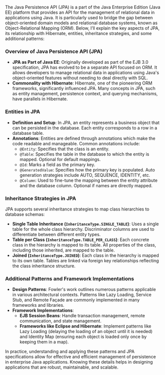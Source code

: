 The Java Persistence API (JPA) is a part of the Java Enterprise Edition (Java EE) platform that provides an API for the management of relational data in applications using Java. It is particularly used to bridge the gap between object-oriented domain models and relational database systems, known as Object-Relational Mapping (ORM). Below, I’ll explain the key aspects of JPA, its relationship with Hibernate, entities, inheritance strategies, and some additional patterns:

### Overview of Java Persistence API (JPA)
- **JPA as Part of Java EE**: Originally developed as part of the EJB 3.0 specification, JPA has evolved to be a separate API focused on ORM. It allows developers to manage relational data in applications using Java's object-oriented features without needing to deal directly with SQL.
- **Commonality with Hibernate**: Hibernate, one of the pioneering ORM frameworks, significantly influenced JPA. Many concepts in JPA, such as entity management, persistence context, and querying mechanisms, have parallels in Hibernate.

### Entities in JPA
- **Definition and Setup**: In JPA, an entity represents a business object that can be persisted in the database. Each entity corresponds to a row in a database table.
- **Annotations**: Entities are defined through annotations which make the code readable and manageable. Common annotations include:
  - `@Entity`: Specifies that the class is an entity.
  - `@Table`: Specifies the table in the database to which the entity is mapped. Optional for default mappings.
  - `@Id`: Marks a field as the primary key.
  - `@GeneratedValue`: Specifies how the primary key is populated. Auto generation strategies include AUTO, SEQUENCE, IDENTITY, etc.
  - `@Column`: Used to fine-tune the mapping between the entity attribute and the database column. Optional if names are directly mapped.

### Inheritance Strategies in JPA
JPA supports several inheritance strategies to map class hierarchies to database schemas:
- **Single Table Inheritance (`InheritanceType.SINGLE_TABLE`)**: Uses a single table for the whole class hierarchy. Discriminator columns are used to differentiate between different entity types.
- **Table per Class (`InheritanceType.TABLE_PER_CLASS`)**: Each concrete class in the hierarchy is mapped to its table. All properties of the class, including those inherited, are mapped to the table.
- **Joined (`InheritanceType.JOINED`)**: Each class in the hierarchy is mapped to its own table. Tables are linked via foreign key relationships reflecting the class inheritance structure.

### Additional Patterns and Framework Implementations
- **Design Patterns**: Fowler's work outlines numerous patterns applicable in various architectural contexts. Patterns like Lazy Loading, Service Stub, and Remote Façade are commonly implemented in many frameworks and libraries.
- **Framework Implementations**:
  - **EJB Session Beans**: Handle transaction management, remote communication, and state management.
  - **Frameworks like Eclipse and Hibernate**: Implement patterns like Lazy Loading (delaying the loading of an object until it is needed) and Identity Map (ensuring each object is loaded only once by keeping them in a map).

In practice, understanding and applying these patterns and JPA specifications allow for effective and efficient management of persistence in enterprise Java applications. Knowing these details helps in designing applications that are robust, maintainable, and scalable.